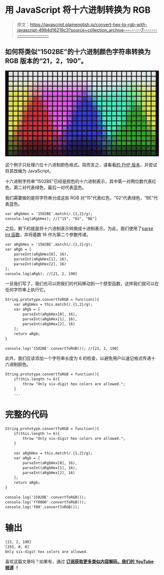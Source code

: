 # 用 JavaScript 将十六进制转换为 RGB

> 原文：<https://javascript.plainenglish.io/convert-hex-to-rgb-with-javascript-4984d16219c3?source=collection_archive---------7----------------------->

## 如何将类似“1502BE”的十六进制颜色字符串转换为 RGB 版本的“21，2，190”。

![](img/7ba577a1b3d74770db35cb5d371c5aee.png)

这个例子只处理六位十六进制颜色格式。简而言之，请看看[的 PHP 版本](https://convertingcolors.com/blog/article/convert_hex_to_rgb_with_php.html)，并尝试将其改编为 JavaScript。

十六进制字符串“1502BE”已经是颜色的十六进制表示，其中第一对两位数代表红色，第二对代表绿色，最后一对代表蓝色。

我们需要做的是将字符串分成这些 RGB 对“15”代表红色，“02”代表绿色，“BE”代表蓝色。

```
var aRgbHex = '1502BE'.match(/.{1,2}/g);
console.log(aRgbHex); //["15", "02", "BE"]
```

之后，剩下的就是将十六进制表示转换成十进制表示。为此，我们使用了[parse int 函数](https://developer.mozilla.org/en-US/docs/Web/JavaScript/Reference/Global_Objects/parseInt)，并将基数 16 作为第二个参数传递。

```
var aRgbHex = '1502BE'.match(/.{1,2}/g);
var aRgb = [
    parseInt(aRgbHex[0], 16),
    parseInt(aRgbHex[1], 16),
    parseInt(aRgbHex[2], 16)
];
console.log(aRgb); //[21, 2, 190]
```

一旦我们写了，我们也可以把我们的代码移动到一个原型函数，这样我们就可以在任何字符串上执行它。

```
String.prototype.convertToRGB = function(){
    var aRgbHex = this.match(/.{1,2}/g);
    var aRgb = [
        parseInt(aRgbHex[0], 16),
        parseInt(aRgbHex[1], 16),
        parseInt(aRgbHex[2], 16)
    ];
    return aRgb;
}

console.log('1502BE'.convertToRGB()); //[21, 2, 190]
```

此外，我们应该添加一个字符串长度为 6 的检查，以避免用户以速记格式传递十六进制颜色。

```
String.prototype.convertToRGB = function(){
    if(this.length != 6){
        throw "Only six-digit hex colors are allowed.";
    }
    ...
```

# 完整的代码

```
String.prototype.convertToRGB = function(){
    if(this.length != 6){
        throw "Only six-digit hex colors are allowed.";
    }

    var aRgbHex = this.match(/.{1,2}/g);
    var aRgb = [
        parseInt(aRgbHex[0], 16),
        parseInt(aRgbHex[1], 16),
        parseInt(aRgbHex[2], 16)
    ];
    return aRgb;
}

console.log('1502BE'.convertToRGB());
console.log('ff0000'.convertToRGB());
console.log('f00'.convertToRGB());
```

# 输出

```
[21, 2, 190]
[255, 0, 0]
Only six-digit hex colors are allowed.
```

喜欢这篇文章吗？如果有，通过 [**订阅获取更多类似内容解码，我们的 YouTube 频道**](https://www.youtube.com/channel/UCtipWUghju290NWcn8jhyAw) **！**